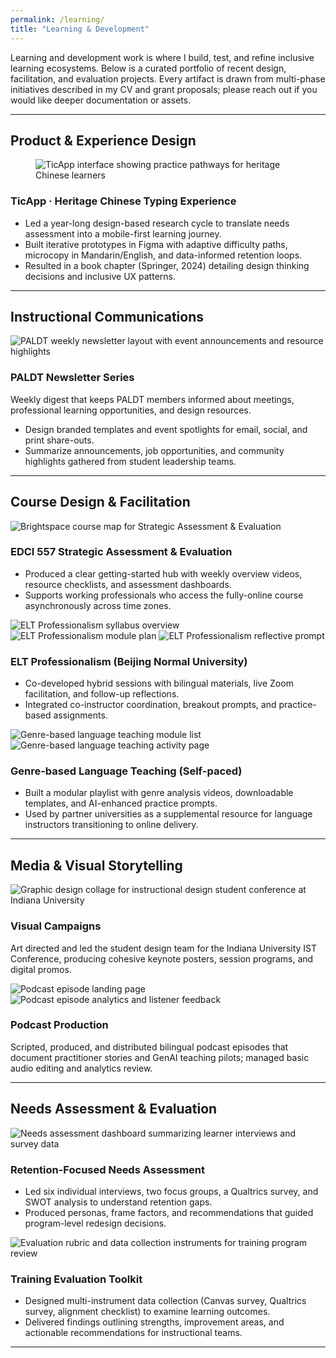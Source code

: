 ```yaml
---
permalink: /learning/
title: "Learning & Development"
---
```


Learning and development work is where I build, test, and refine inclusive learning ecosystems. Below is a curated portfolio of recent design, facilitation, and evaluation projects. Every artifact is drawn from multi-phase initiatives described in my CV and grant proposals; please reach out if you would like deeper documentation or assets.

---

## Product & Experience Design

<div class="learning-feature">
  <figure class="learning-feature__media">
    <img src="/assets/learning/Screenshot_2025-06-03_at_7.54.51_PM.png" alt="TicApp interface showing practice pathways for heritage Chinese learners">
  </figure>
  <div class="learning-feature__content">
    <h3>TicApp · Heritage Chinese Typing Experience</h3>
    <ul>
      <li>Led a year-long design-based research cycle to translate needs assessment into a mobile-first learning journey.</li>
      <li>Built iterative prototypes in Figma with adaptive difficulty paths, microcopy in Mandarin/English, and data-informed retention loops.</li>
      <li>Resulted in a book chapter (Springer, 2024) detailing design thinking decisions and inclusive UX patterns.</li>
    </ul>
  </div>
</div>

---

## Instructional Communications

<div class="learning-inline learning-inline--reverse">
  <div class="learning-inline__media">
    <img src="/assets/learning/Screenshot_2025-06-03_at_8.06.54_PM.png" alt="PALDT weekly newsletter layout with event announcements and resource highlights">
  </div>
  <div class="learning-inline__body">
    <h3>PALDT Newsletter Series</h3>
    <p>Weekly digest that keeps PALDT members informed about meetings, professional learning opportunities, and design resources.</p>
    <ul>
      <li>Design branded templates and event spotlights for email, social, and print share-outs.</li>
      <li>Summarize announcements, job opportunities, and community highlights gathered from student leadership teams.</li>
    </ul>
  </div>
</div>

---

## Course Design & Facilitation

<div class="learning-stack">
  <div class="learning-inline">
    <div class="learning-inline__media">
      <img src="/assets/learning/Screenshot_2025-06-03_at_8.23.16_PM.png" alt="Brightspace course map for Strategic Assessment & Evaluation">
    </div>
    <div class="learning-inline__body">
      <h3>EDCI 557 Strategic Assessment &amp; Evaluation</h3>
      <ul>
        <li>Produced a clear getting-started hub with weekly overview videos, resource checklists, and assessment dashboards.</li>
        <li>Supports working professionals who access the fully-online course asynchronously across time zones.</li>
      </ul>
    </div>
  </div>

  <div class="learning-inline learning-inline--gallery">
    <div class="learning-inline__media">
      <div class="learning-inline__gallery">
        <img src="/assets/learning/Screenshot_2025-06-03_at_8.14.38_PM.png" alt="ELT Professionalism syllabus overview">
        <img src="/assets/learning/Screenshot_2025-06-03_at_8.15.04_PM.png" alt="ELT Professionalism module plan">
        <img src="/assets/learning/Screenshot_2025-06-03_at_8.15.28_PM.png" alt="ELT Professionalism reflective prompt">
      </div>
    </div>
    <div class="learning-inline__body">
      <h3>ELT Professionalism (Beijing Normal University)</h3>
      <ul>
        <li>Co-developed hybrid sessions with bilingual materials, live Zoom facilitation, and follow-up reflections.</li>
        <li>Integrated co-instructor coordination, breakout prompts, and practice-based assignments.</li>
      </ul>
    </div>
  </div>

  <div class="learning-inline learning-inline--gallery">
    <div class="learning-inline__media">
      <div class="learning-inline__gallery">
        <img src="/assets/learning/Screenshot_2025-06-03_at_8.18.23_PM.png" alt="Genre-based language teaching module list">
        <img src="/assets/learning/Screenshot_2025-06-03_at_8.18.01_PM.png" alt="Genre-based language teaching activity page">
      </div>
    </div>
    <div class="learning-inline__body">
      <h3>Genre-based Language Teaching (Self-paced)</h3>
      <ul>
        <li>Built a modular playlist with genre analysis videos, downloadable templates, and AI-enhanced practice prompts.</li>
        <li>Used by partner universities as a supplemental resource for language instructors transitioning to online delivery.</li>
      </ul>
    </div>
  </div>
</div>

---

## Media & Visual Storytelling

<div class="learning-stack">
  <div class="learning-inline">
    <div class="learning-inline__media">
      <img src="/assets/learning/Screenshot_2025-06-03_at_8.09.46_PM.png" alt="Graphic design collage for instructional design student conference at Indiana University">
    </div>
    <div class="learning-inline__body">
      <h3>Visual Campaigns</h3>
      <p>Art directed and led the student design team for the Indiana University IST Conference, producing cohesive keynote posters, session programs, and digital promos.</p>
    </div>
  </div>
  <div class="learning-inline learning-inline--gallery">
    <div class="learning-inline__media">
      <div class="learning-inline__gallery">
        <img src="/assets/learning/Screenshot_2025-06-03_at_8.29.45_PM.png" alt="Podcast episode landing page">
        <img src="/assets/learning/Screenshot_2025-06-03_at_8.30.36_PM.png" alt="Podcast episode analytics and listener feedback">
      </div>
    </div>
    <div class="learning-inline__body">
      <h3>Podcast Production</h3>
      <p>Scripted, produced, and distributed bilingual podcast episodes that document practitioner stories and GenAI teaching pilots; managed basic audio editing and analytics review.</p>
    </div>
  </div>
</div>

---

## Needs Assessment & Evaluation

<div class="learning-stack">
  <div class="learning-inline">
    <div class="learning-inline__media">
      <img src="/assets/learning/Screenshot_2025-06-03_at_8.26.24_PM.png" alt="Needs assessment dashboard summarizing learner interviews and survey data">
    </div>
    <div class="learning-inline__body">
      <h3>Retention-Focused Needs Assessment</h3>
      <ul>
        <li>Led six individual interviews, two focus groups, a Qualtrics survey, and SWOT analysis to understand retention gaps.</li>
        <li>Produced personas, frame factors, and recommendations that guided program-level redesign decisions.</li>
      </ul>
    </div>
  </div>
  <div class="learning-inline">
    <div class="learning-inline__media">
      <img src="/assets/learning/Screenshot_2025-06-03_at_8.26.37_PM.png" alt="Evaluation rubric and data collection instruments for training program review">
    </div>
    <div class="learning-inline__body">
      <h3>Training Evaluation Toolkit</h3>
      <ul>
        <li>Designed multi-instrument data collection (Canvas survey, Qualtrics survey, alignment checklist) to examine learning outcomes.</li>
        <li>Delivered findings outlining strengths, improvement areas, and actionable recommendations for instructional teams.</li>
      </ul>
    </div>
  </div>
</div>

---
